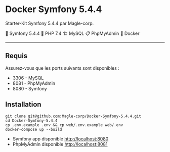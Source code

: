 # Docker Symfony 5.4.4

Starter-Kit Symfony 5.4.4 par Magle-corp.

🎼 Symfony 5.4.4  🚀 PHP 7.4   🏗 MySQL  📋 PhpMyAdmin  🐋 Docker

___

## Requis

Assurez-vous que les ports suivants sont disponibles :
- 3306 - MySQL
- 8081 - PhpMyAdmin
- 8080 - Symfony

## Installation

```shell
git clone git@github.com:Magle-corp/Docker-Symfony-5.4.4.git
cd Docker-Symfony-5.4.4
cp .env.example .env && cp web/.env.example web/.env
docker-compose up --build
```

- Symfony app disponible [http://localhost:8080](http://localhost:8080)
- PhpMyAdmin disponible [http://localhost:8081](http://localhost:8081)